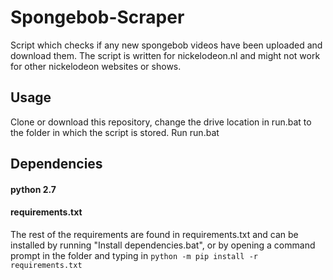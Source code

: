 # Spongebob-Scraper
Script which checks if any new spongebob videos have been uploaded and download them. 
The script is written for nickelodeon.nl and might not work for other nickelodeon websites or shows. 

## Usage 
Clone or download this repository, change the drive location in run.bat to the folder in which the script is stored.
Run run.bat

## Dependencies 
#### python 2.7
#### requirements.txt
The rest of the requirements are found in requirements.txt and can be installed by running "Install dependencies.bat", or by opening a command prompt in the folder and typing in ```python -m pip install -r requirements.txt```
